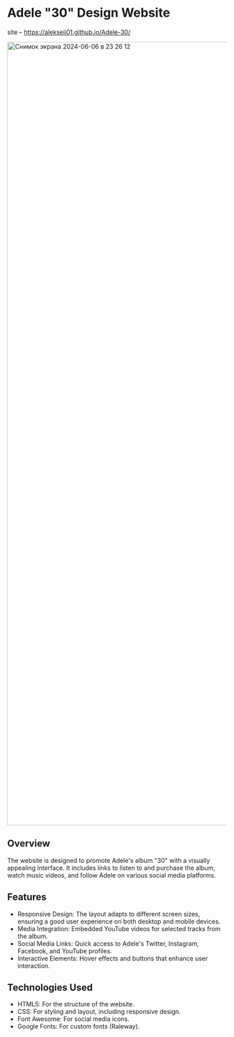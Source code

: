 # Adele "30" Design Website

site – https://alekseii01.github.io/Adele-30/

<img width="1800" alt="Снимок экрана 2024-06-06 в 23 26 12" src="https://github.com/Alekseii01/Adele-30/assets/147060086/1f98a2b1-ecb4-44cd-9c62-a4a3dd8e8aaa">


## Overview

The website is designed to promote Adele's album "30" with a visually appealing interface. It includes links to listen to and purchase the album, watch music videos, and follow Adele on various social media platforms.

## Features

- Responsive Design: The layout adapts to different screen sizes, ensuring a good user experience on both desktop and mobile devices.
- Media Integration: Embedded YouTube videos for selected tracks from the album.
- Social Media Links: Quick access to Adele's Twitter, Instagram, Facebook, and YouTube profiles.
- Interactive Elements: Hover effects and buttons that enhance user interaction.

## Technologies Used

- HTML5: For the structure of the website.
- CSS: For styling and layout, including responsive design.
- Font Awesome: For social media icons.
- Google Fonts: For custom fonts (Raleway).
